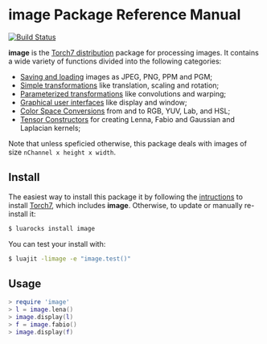 # image Package Reference Manual #

[![Build Status](https://travis-ci.org/torch/image.svg)](https://travis-ci.org/torch/image) 

__image__ is the [Torch7 distribution](http://torch.ch/) package for processing 
images. It contains a wide variety of functions divided into the following categories:

  * [Saving and loading](doc/saveload.md) images as JPEG, PNG, PPM and PGM;
  * [Simple transformations](doc/simpletransform.md) like translation, scaling and rotation;
  * [Parameterized transformations](doc/paramtransform.md) like convolutions and warping;
  * [Graphical user interfaces](doc/gui.md) like display and window;
  * [Color Space Conversions](doc/colorspace.md) from and to RGB, YUV, Lab, and HSL;
  * [Tensor Constructors](doc/tensorconstruct.md) for creating Lenna, Fabio and Gaussian and Laplacian kernels;

Note that unless speficied otherwise, this package deals with images of size 
`nChannel x height x width`.

## Install

The easiest way to install this package it by following the [intructions](http://torch.ch/docs/getting-started.html) 
to install [Torch7](http://www.torch.ch), which includes __image__. 
Otherwise, to update or manually re-install it:

```bash
$ luarocks install image
```

You can test your install with:

```bash
$ luajit -limage -e "image.test()"
```

## Usage

```lua
> require 'image'
> l = image.lena()
> image.display(l)
> f = image.fabio()
> image.display(f)
```

